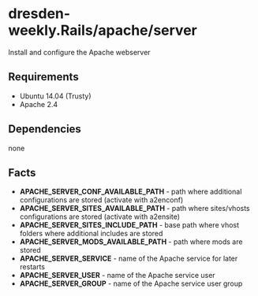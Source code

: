 dresden-weekly.Rails/apache/server
====================

Install and configure the Apache webserver

Requirements
------------

* Ubuntu 14.04 (Trusty)
* Apache 2.4

Dependencies
------------

none

Facts
-----

* **APACHE_SERVER_CONF_AVAILABLE_PATH** - path where additional configurations are stored (activate with a2enconf)
* **APACHE_SERVER_SITES_AVAILABLE_PATH** - path where sites/vhosts configurations are stored (activate with a2ensite)
* **APACHE_SERVER_SITES_INCLUDE_PATH** - base path where vhost folders where additional includes are stored
* **APACHE_SERVER_MODS_AVAILABLE_PATH** - path where mods are stored
* **APACHE_SERVER_SERVICE** - name of the Apache service for later restarts
* **APACHE_SERVER_USER** - name of the Apache service user
* **APACHE_SERVER_GROUP** - name of the Apache service user group
